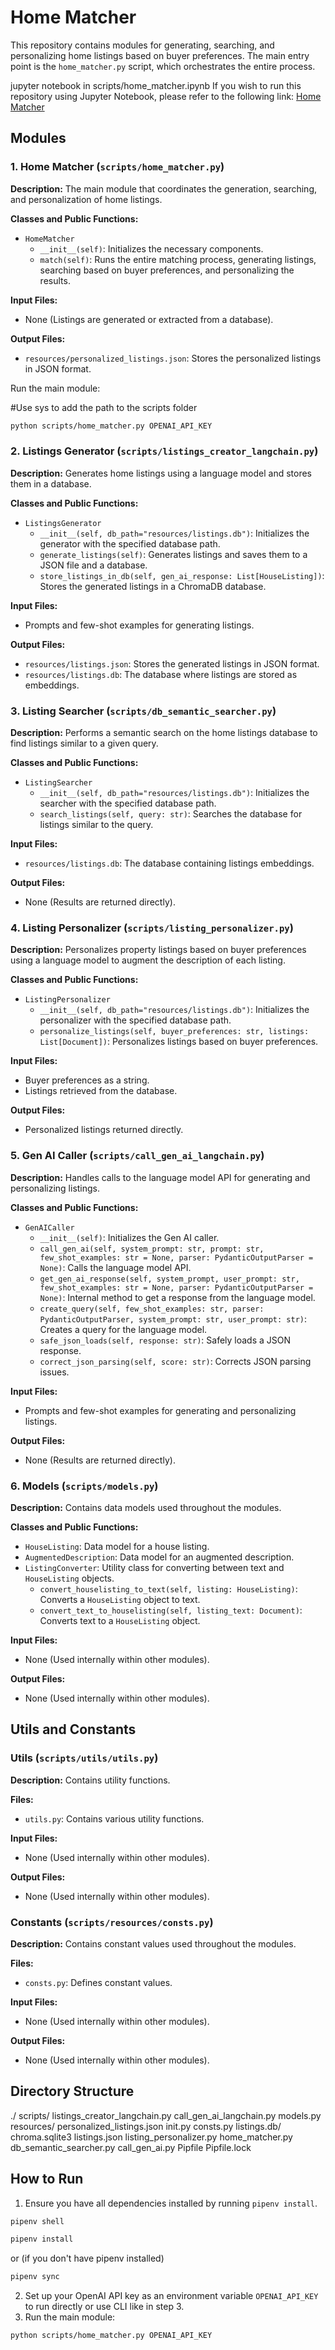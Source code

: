 # Home Matcher

This repository contains modules for generating, searching, and personalizing home listings based on buyer preferences. The main entry point is the `home_matcher.py` script, which orchestrates the entire process.

jupyter notebook in scripts/home_matcher.ipynb
If you wish to run this repository using Jupyter Notebook, please refer to the following link: [Home Matcher](scripts/home_matcher.ipynb)

## Modules

### 1. Home Matcher (`scripts/home_matcher.py`)

**Description:**
The main module that coordinates the generation, searching, and personalization of home listings.

**Classes and Public Functions:**
- `HomeMatcher`
  - `__init__(self)`: Initializes the necessary components.
  - `match(self)`: Runs the entire matching process, generating listings, searching based on buyer preferences, and personalizing the results.

**Input Files:**
- None (Listings are generated or extracted from a database).

**Output Files:**
- `resources/personalized_listings.json`: Stores the personalized listings in JSON format.

Run the main module:

#Use sys to add the path to the scripts folder
```bash
python scripts/home_matcher.py OPENAI_API_KEY 
```

### 2. Listings Generator (`scripts/listings_creator_langchain.py`)

**Description:**
Generates home listings using a language model and stores them in a database.

**Classes and Public Functions:**
- `ListingsGenerator`
  - `__init__(self, db_path="resources/listings.db")`: Initializes the generator with the specified database path.
  - `generate_listings(self)`: Generates listings and saves them to a JSON file and a database.
  - `store_listings_in_db(self, gen_ai_response: List[HouseListing])`: Stores the generated listings in a ChromaDB database.

**Input Files:**
- Prompts and few-shot examples for generating listings.

**Output Files:**
- `resources/listings.json`: Stores the generated listings in JSON format.
- `resources/listings.db`: The database where listings are stored as embeddings.

### 3. Listing Searcher (`scripts/db_semantic_searcher.py`)

**Description:**
Performs a semantic search on the home listings database to find listings similar to a given query.

**Classes and Public Functions:**
- `ListingSearcher`
  - `__init__(self, db_path="resources/listings.db")`: Initializes the searcher with the specified database path.
  - `search_listings(self, query: str)`: Searches the database for listings similar to the query.

**Input Files:**
- `resources/listings.db`: The database containing listings embeddings.

**Output Files:**
- None (Results are returned directly).

### 4. Listing Personalizer (`scripts/listing_personalizer.py`)

**Description:**
Personalizes property listings based on buyer preferences using a language model to augment the description of each listing.

**Classes and Public Functions:**
- `ListingPersonalizer`
  - `__init__(self, db_path="resources/listings.db")`: Initializes the personalizer with the specified database path.
  - `personalize_listings(self, buyer_preferences: str, listings: List[Document])`: Personalizes listings based on buyer preferences.

**Input Files:**
- Buyer preferences as a string.
- Listings retrieved from the database.

**Output Files:**
- Personalized listings returned directly.

### 5. Gen AI Caller (`scripts/call_gen_ai_langchain.py`)

**Description:**
Handles calls to the language model API for generating and personalizing listings.

**Classes and Public Functions:**
- `GenAICaller`
  - `__init__(self)`: Initializes the Gen AI caller.
  - `call_gen_ai(self, system_prompt: str, prompt: str, few_shot_examples: str = None, parser: PydanticOutputParser = None)`: Calls the language model API.
  - `get_gen_ai_response(self, system_prompt, user_prompt: str, few_shot_examples: str = None, parser: PydanticOutputParser = None)`: Internal method to get a response from the language model.
  - `create_query(self, few_shot_examples: str, parser: PydanticOutputParser, system_prompt: str, user_prompt: str)`: Creates a query for the language model.
  - `safe_json_loads(self, response: str)`: Safely loads a JSON response.
  - `correct_json_parsing(self, score: str)`: Corrects JSON parsing issues.

**Input Files:**
- Prompts and few-shot examples for generating and personalizing listings.

**Output Files:**
- None (Results are returned directly).

### 6. Models (`scripts/models.py`)

**Description:**
Contains data models used throughout the modules.

**Classes and Public Functions:**
- `HouseListing`: Data model for a house listing.
- `AugmentedDescription`: Data model for an augmented description.
- `ListingConverter`: Utility class for converting between text and `HouseListing` objects.
  - `convert_houselisting_to_text(self, listing: HouseListing)`: Converts a `HouseListing` object to text.
  - `convert_text_to_houselisting(self, listing_text: Document)`: Converts text to a `HouseListing` object.

**Input Files:**
- None (Used internally within other modules).

**Output Files:**
- None (Used internally within other modules).

## Utils and Constants

### Utils (`scripts/utils/utils.py`)

**Description:**
Contains utility functions.

**Files:**
- `utils.py`: Contains various utility functions.

**Input Files:**
- None (Used internally within other modules).

**Output Files:**
- None (Used internally within other modules).

### Constants (`scripts/resources/consts.py`)

**Description:**
Contains constant values used throughout the modules.

**Files:**
- `consts.py`: Defines constant values.

**Input Files:**
- None (Used internally within other modules).

**Output Files:**
- None (Used internally within other modules).

## Directory Structure

./
scripts/
listings_creator_langchain.py
call_gen_ai_langchain.py
models.py
resources/
personalized_listings.json
init.py
consts.py
listings.db/
chroma.sqlite3
listings.json
listing_personalizer.py
home_matcher.py
db_semantic_searcher.py
call_gen_ai.py
Pipfile
Pipfile.lock


## How to Run

1. Ensure you have all dependencies installed by running `pipenv install`.
```bash
pipenv shell
```
```bash
pipenv install
```
or (if you don't have pipenv installed)
```bash
pipenv sync
```
2. Set up your OpenAI API key as an environment variable `OPENAI_API_KEY` to run directly or use CLI like in step 3.
3. Run the main module:

```bash
python scripts/home_matcher.py OPENAI_API_KEY 
```